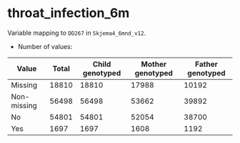 # throat_infection_6m
Variable mapping to `DD267` in `Skjema4_6mnd_v12`.
- Number of values:

| Value | Total | Child genotyped | Mother genotyped | Father genotyped |
| ----- | ----- | --------------- | ---------------- | ---------------- |
| Missing | 18810 | 18810 | 17988 | 10192 |
| Non-missing | 56498 | 56498 | 53662 | 39892 |
| No | 54801 | 54801 | 52054 |38700 |
| Yes | 1697 | 1697 | 1608 |1192 |



